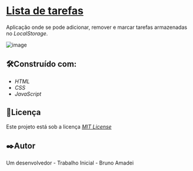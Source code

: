 # [Lista de tarefas](https://listadetarefas-ftmb.netlify.app/)
 Aplicação onde se pode adicionar, remover e marcar tarefas armazenadas no _LocalStorage_.
 
![image](https://user-images.githubusercontent.com/110541376/211203329-c0fa7636-384c-4d94-a611-ebbb387c3f5c.png)

## 🛠️Construído com:
* _HTML_
* _CSS_
* _JavaScript_

## 📄Licença
Este projeto está sob a licença [_MIT License_](https://github.com/BrunoAmadei/pokedex/blob/main/LICENSE)

## ✒️Autor
Um desenvolvedor - Trabalho Inicial - Bruno Amadei

